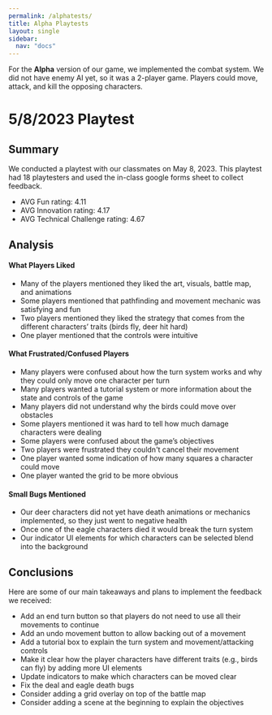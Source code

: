 ```yaml
---
permalink: /alphatests/
title: Alpha Playtests
layout: single
sidebar: 
  nav: "docs"
---
```


For the **Alpha** version of our game, we implemented the combat system. We did not have enemy AI yet, so it was a 2-player game. Players could move, attack, and kill the opposing characters. 

# 5/8/2023 Playtest
## Summary
We conducted a playtest with our classmates on May 8, 2023. This playtest had 18 playtesters and used the in-class google forms sheet to collect feedback.
- AVG Fun rating: 4.11
- AVG Innovation rating: 4.17
- AVG Technical Challenge rating: 4.67

## Analysis
#### What Players Liked
- Many of the players mentioned they liked the art, visuals, battle map, and animations
- Some players mentioned that pathfinding and movement mechanic was satisfying and fun
- Two players mentioned they liked the strategy that comes from the different characters’ traits (birds fly, deer hit hard)
- One player mentioned that the controls were intuitive 

#### What Frustrated/Confused Players
- Many players were confused about how the turn system works and why they could only move one character per turn
- Many players wanted a tutorial system or more information about the state and controls of the game 
- Many players did not understand why the birds could move over obstacles
- Some players mentioned it was hard to tell how much damage characters were dealing
- Some players were confused about the game’s objectives
- Two players were frustrated they couldn't cancel their movement
- One player wanted some indication of how many squares a character could move
- One player wanted the grid to be more obvious

#### Small Bugs Mentioned
- Our deer characters did not yet have death animations or mechanics implemented, so they just went to negative health
- Once one of the eagle characters died it would break the turn system
- Our indicator UI elements for which characters can be selected blend into the background
 
## Conclusions
Here are some of our main takeaways and plans to implement the feedback we received:
- Add an end turn button so that players do not need to use all their movements to continue
- Add an undo movement button to allow backing out of a movement
- Add a tutorial box to explain the turn system and movement/attacking controls
- Make it clear how the player characters have different traits (e.g., birds can fly) by adding more UI elements
- Update indicators to make which characters can be moved clear
- Fix the deal and eagle death bugs
- Consider adding a grid overlay on top of the battle map
- Consider adding a scene at the beginning to explain the objectives





